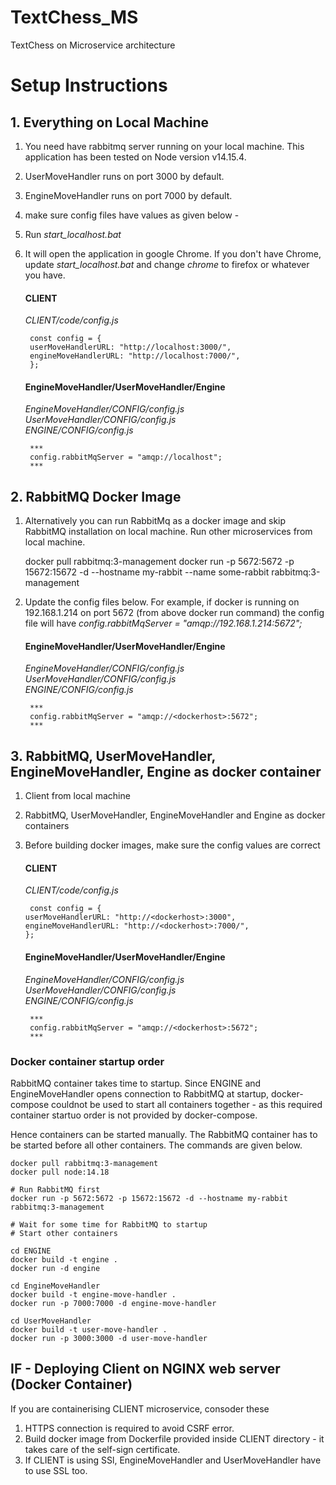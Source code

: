 # TextChess_MS

TextChess on Microservice architecture

# Setup Instructions

## 1. Everything on Local Machine

1.  You need have rabbitmq server running on your local machine. This application has been tested on Node version v14.15.4.
2.  UserMoveHandler runs on port 3000 by default.
3.  EngineMoveHandler runs on port 7000 by default.
4.  make sure config files have values as given below -
5.  Run _start_localhost.bat_
6.  It will open the application in google Chrome. If you don't have Chrome, update _start_localhost.bat_ and change _chrome_ to firefox or whatever you have.

    #### CLIENT

    _CLIENT/code/config.js_

         const config = {
         userMoveHandlerURL: "http://localhost:3000/",
         engineMoveHandlerURL: "http://localhost:7000/",
         };

    #### EngineMoveHandler/UserMoveHandler/Engine

    _EngineMoveHandler/CONFIG/config.js_\
    _UserMoveHandler/CONFIG/config.js_\
    _ENGINE/CONFIG/config.js_

         ***
         config.rabbitMqServer = "amqp://localhost";
         ***

## 2. RabbitMQ Docker Image

1.  Alternatively you can run RabbitMq as a docker image and skip RabbitMQ installation on local machine. Run other microservices from local machine.

    docker pull rabbitmq:3-management
    docker run -p 5672:5672 -p 15672:15672 -d --hostname my-rabbit --name some-rabbit rabbitmq:3-management

2.  Update the config files below. For example, if docker is running on 192.168.1.214 on port 5672 (from above docker run command) the config file will have _config.rabbitMqServer = "amqp://192.168.1.214:5672";_

    #### EngineMoveHandler/UserMoveHandler/Engine

    _EngineMoveHandler/CONFIG/config.js_\
    _UserMoveHandler/CONFIG/config.js_\
    _ENGINE/CONFIG/config.js_

         ***
         config.rabbitMqServer = "amqp://<dockerhost>:5672";
         ***

## 3. RabbitMQ, UserMoveHandler, EngineMoveHandler, Engine as docker container

1.  Client from local machine
2.  RabbitMQ, UserMoveHandler, EngineMoveHandler and Engine as docker containers
3.  Before building docker images, make sure the config values are correct

    #### CLIENT

    _CLIENT/code/config.js_

         const config = {
        userMoveHandlerURL: "http://<dockerhost>:3000",
        engineMoveHandlerURL: "http://<dockerhost>:7000/",
        };

    #### EngineMoveHandler/UserMoveHandler/Engine

    _EngineMoveHandler/CONFIG/config.js_\
    _UserMoveHandler/CONFIG/config.js_\
    _ENGINE/CONFIG/config.js_

         ***
         config.rabbitMqServer = "amqp://<dockerhost>:5672";
         ***

### Docker container startup order

RabbitMQ container takes time to startup. Since ENGINE and EngineMoveHandler opens connection to RabbitMQ at startup, docker-compose couldnot be used to start all containers together - as this required container startuo order is not provided by docker-compose.

Hence containers can be started manually. The RabbitMQ container has to be started before all other containers. The commands are given below.

    docker pull rabbitmq:3-management
    docker pull node:14.18

    # Run RabbitMQ first
    docker run -p 5672:5672 -p 15672:15672 -d --hostname my-rabbit rabbitmq:3-management

    # Wait for some time for RabbitMQ to startup
    # Start other containers

    cd ENGINE
    docker build -t engine .
    docker run -d engine

    cd EngineMoveHandler
    docker build -t engine-move-handler .
    docker run -p 7000:7000 -d engine-move-handler

    cd UserMoveHandler
    docker build -t user-move-handler .
    docker run -p 3000:3000 -d user-move-handler

## IF - Deploying Client on NGINX web server (Docker Container)

If you are containerising CLIENT microservice, consoder these

1. HTTPS connection is required to avoid CSRF error.
2. Build docker image from Dockerfile provided inside CLIENT directory - it takes care of the self-sign certificate.
3. If CLIENT is using SSl, EngineMoveHandler and UserMoveHandler have to use SSL too.
